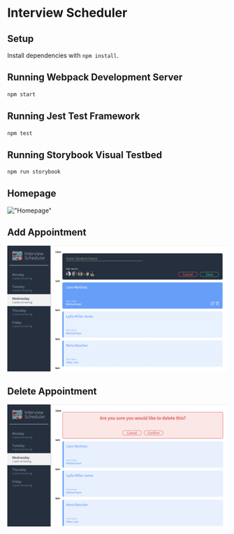 # Interview Scheduler

## Setup

Install dependencies with `npm install`.

## Running Webpack Development Server

```sh
npm start
```

## Running Jest Test Framework

```sh
npm test
```

## Running Storybook Visual Testbed

```sh
npm run storybook
```

## Homepage
!["Homepage"](Interview_Scheduler_Homepage.png)

## Add Appointment
!["Screen when adding appointment"](Add_Interview.png)

## Delete Appointment 
!["Screen when deleting appointment"](Delete_Interview.png)

